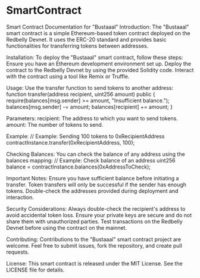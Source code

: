 # SmartContract

Smart Contract Documentation for "Bustaaal"
Introduction:
The "Bustaaal" smart contract is a simple Ethereum-based token contract deployed on the Redbelly Devnet. It uses the ERC-20 standard and provides basic functionalities for transferring tokens between addresses.

Installation:
To deploy the "Bustaaal" smart contract, follow these steps:
Ensure you have an Ethereum development environment set up.
Deploy the contract to the Redbelly Devnet by using the provided Solidity code.
Interact with the contract using a tool like Remix or Truffle.

Usage:
Use the transfer function to send tokens to another address:
function transfer(address recipient, uint256 amount) public {
    require(balances[msg.sender] >= amount, "Insufficient balance.");
    balances[msg.sender] -= amount;
    balances[recipient] += amount;
}

Parameters:
recipient: The address to which you want to send tokens.
amount: The number of tokens to send.

Example:
// Example: Sending 100 tokens to 0xRecipientAddress
contractInstance.transfer(0xRecipientAddress, 100);

Checking Balances:
You can check the balance of any address using the balances mapping:
// Example: Check balance of an address
uint256 balance = contractInstance.balances(0xAddressToCheck);

Important Notes:
Ensure you have sufficient balance before initiating a transfer.
Token transfers will only be successful if the sender has enough tokens.
Double-check the addresses provided during deployment and interaction.

Security Considerations:
Always double-check the recipient's address to avoid accidental token loss.
Ensure your private keys are secure and do not share them with unauthorized parties.
Test transactions on the Redbelly Devnet before using the contract on the mainnet.

Contributing:
Contributions to the "Bustaaal" smart contract project are welcome. Feel free to submit issues, fork the repository, and create pull requests.

License:
This smart contract is released under the MIT License. See the LICENSE file for details.
